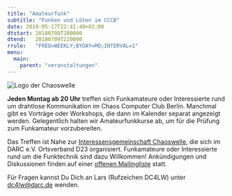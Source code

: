 ```yaml
---
title: "Amateurfunk"
subtitle: "Funken und Löten im CCCB"
date: 2018-05-17T22:41:48+02:00
dtstart: 20180709T200000
dtend:   20180709T220000
rrule:   "FREQ=WEEKLY;BYDAY=MO;INTERVAL=1"
menu:
  main:
    parent: "veranstaltungen"
---
```

![Logo der Chaoswelle](/img/chaoswelle.png "Logo der Chaoswelle")

**Jeden Montag ab 20 Uhr** treffen sich Funkamateure oder Interessierte
rund um drahtlose Kommunikation im Chaos Computer Club Berlin. Manchmal
gibt es Vorträge oder Workshops, die dann im Kalender separat angezeigt
werden. Gelegentlich halten wir Amateurfunkkurse ab, um für die Prüfung zum
Funkamateur vorzubereiten.

Das Treffen ist Nahe zur [Interessensgemeinschaft
Chaoswelle](http://chaoswelle.de), die sich im DARC e.V. Ortsverband D23
organisiert. Funkamateure oder Interessierte rund um die Funktechnik sind dazu
Willkommen! Ankündigungen und Diskussionen finden auf einer [offenen
Mailingliste](http://lists.chaoswelle.de/listinfo/berlin) statt.

Für Fragen kannst Du Dich an Lars (Rufzeichen DC4LW) unter <dc4lw@darc.de>
wenden.
